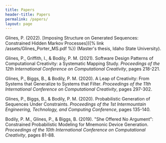 ```yaml
---
title: Papers
header-title: Papers
permalink: /papers/
layout: page
---
```


Glines, P. (2022). [Imposing Structure on Generated Sequences: Constrained Hidden Markov Processes]({% link /assets/Glines_Porter_MS.pdf %}) (Master's thesis, Idaho State University).

Glines, P., Griffith, I., & Bodily, P. M. (2021). Software Design Patterns of Computational Creativity: a Systematic Mapping Study. *Proceedings of the 12th International Conference on Computational Creativity*, pages 218-221.

Glines, P., Biggs, B., & Bodily, P. M. (2020). A Leap of Creativity: From Systems that Generalize to Systems that Filter. *Proceedings of the 11th International Conference on Computational Creativity*, pages 297-302.

Glines, P., Biggs, B., & Bodily, P. M. (2020). Probabilistic Generation of Sequences Under Constraints.
*Proceedings of the 1st Intermountain Engineering, Technology, and Computing Conference*, pages 135-140.

Bodily, P. M., Glines, P., & Biggs, B. (2019). "She Offered No Argument": Constrained Probabilistic Modeling for Mnemonic Device Generation. *Proceedings of the 10th International Conference on Computational Creativity*, pages 81-88.